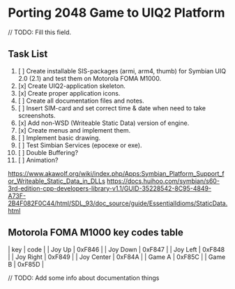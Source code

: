 Porting 2048 Game to UIQ2 Platform
==================================

// TODO: Fill this field.

## Task List

1. [ ] Create installable SIS-packages (armi, arm4, thumb) for Symbian UIQ 2.0 (2.1) and test them on Motorola FOMA M1000.
2. [x] Create UIQ2-application skeleton.
3. [x] Create proper application icons.
4. [ ] Create all documentation files and notes.
5. [ ] Insert SIM-card and set correct time & date when need to take screenshots.
6. [x] Add non-WSD (Writeable Static Data) version of engine.
7. [x] Create menus and implement them.
8. [ ] Implement basic drawing.
9. [ ] Test Simbian Services (epocexe or exe).
10. [ ] Double Buffering?
11. [ ] Animation?

https://www.akawolf.org/wiki/index.php/Apps:Symbian_Platform_Support_for_Writeable_Static_Data_in_DLLs
https://docs.huihoo.com/symbian/s60-3rd-edition-cpp-developers-library-v1.1/GUID-35228542-8C95-4849-A73F-2B4F082F0C44/html/SDL_93/doc_source/guide/EssentialIdioms/StaticData.html

## Motorola FOMA M1000 key codes table

| key        | code |
| Joy Up     | 0xF846 |
| Joy Down   | 0xF847 |
| Joy Left   | 0xF848 |
| Joy Right  | 0xF849 |
| Joy Center | 0xF84A |
| Game A     | 0xF85C |
| Game B     | 0xF85D |

// TODO: Add some info about documentation things
